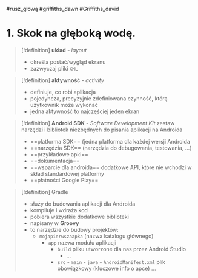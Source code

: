 #rusz_głową  #griffiths_dawn  #Griffiths_david 



# 1. Skok na głęboką wodę.

>[!definition] **układ** - *layout*
>- określa postać/wygląd ekranu
>- zazwyczaj pliki `XML`

>[!definition] **aktywność** - *activity*
> - definiuje, co robi aplikacja
> - pojedyncza, precyzyjnie zdefiniowana czynność, którą użytkownik może wykonać
> - jedna aktywność  to najczęściej jeden ekran



>[!definition] **Android SDK** - *Software Development Kit*
>zestaw narzędzi i bibliotek niezbędnych do pisania aplikacji na Androida
>- ==platforma SDK== (jedna platforma dla każdej wersji Androida
>- ==narzędzia SDK== (narzędzia do debugowania, testowania, ...)
>- ==przykładowe apki== 
>- ==dokumentacja==
>- ==wsparcie dla androida== dodatkowe API, które nie wchodzi w skład standardowej platformy
>- ==płatności Google Play==

>[!definition] Gradle
> - służy do budowania aplikacji dla Androida
> - kompiluje i wdraża kod
> - pobiera wszystkie dodatkowe biblioteki
> - napisany w **Groovy**
> - to narzędzie do budowy projektów:
> 	- `mojapierwszaapka` (nazwa katalogu głównego)
> 		- `app` nazwa modułu aplikacji
> 			- `build` pliku utworzone dla nas przez Android Studio
> 				- ...
> 			- `src`
> 					- `main`
> 						- `java`
> 						- `AndroidManifest.xml` plik obowiązkowy (kluczowe info o apce)
> ...




























